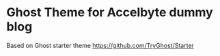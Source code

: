 # Ghost Theme for Accelbyte dummy blog

Based on Ghost starter theme https://github.com/TryGhost/Starter
